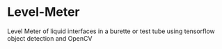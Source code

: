 # Level-Meter
Level Meter of liquid interfaces in a burette or test tube using tensorflow object detection and OpenCV
